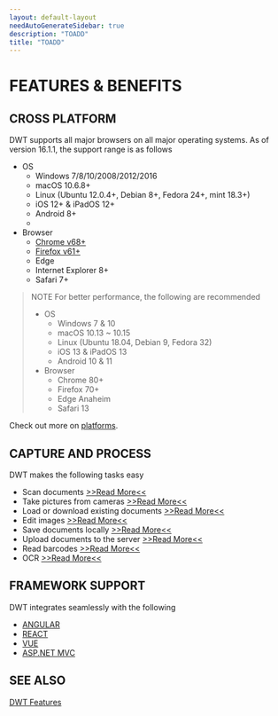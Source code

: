 ```yaml
---
layout: default-layout
needAutoGenerateSidebar: true
description: "TOADD"
title: "TOADD"
---
```


# FEATURES & BENEFITS 

## CROSS PLATFORM

DWT supports all major browsers on all major operating systems. As of version 16.1.1, the support range is as follows

* OS
  - Windows 7/8/10/2008/2012/2016
  - macOS 10.6.8+
  - Linux (Ubuntu 12.0.4+, Debian 8+, Fedora 24+, mint 18.3+)
  - iOS 12+ & iPadOS 12+
  - Android 8+
  - 
* Browser
  - [Chrome v68+](https://www.google.com/chrome/)
  - [Firefox v61+](https://www.mozilla.org/en-US/firefox/)
  - Edge
  - Internet Explorer 8+
  - Safari 7+

> NOTE
> For better performance, the following are recommended
> * OS
>   - Windows 7 & 10
>   - macOS 10.13 ~ 10.15
>   - Linux (Ubuntu 18.04, Debian 9, Fedora 32)
>   - iOS 13 & iPadOS 13
>   - Android 10 & 11
> * Browser
>   - Chrome 80+
>   - Firefox 70+
>   - Edge Anaheim
>   - Safari 13

Check out more on [platforms]({{site.getstarted}}platform.html).

## CAPTURE AND PROCESS

DWT makes the following tasks easy

* Scan documents [>>Read More<<]({{site.indepth}}input.html#scan)
* Take pictures from cameras [>>Read More<<]({{site.indepth}}input.html#capture)
* Load or download existing documents [>>Read More<<]({{site.indepth}}input.html#load)
* Edit images [>>Read More<<]({{site.indepth}}edit.html)
* Save documents locally [>>Read More<<]({{site.indepth}}output.html#save)
* Upload documents to the server [>>Read More<<]({{site.indepth}}output.html#upload)
* Read barcodes [>>Read More<<]({{site.indepth}}barcode.html)
* OCR [>>Read More<<]({{site.indepth}}ocr.html)

## FRAMEWORK SUPPORT

DWT integrates seamlessly with the following

* [ANGULAR]({{site.indepth}}development/angular.html)
* [REACT]({{site.indepth}}development/react.html)
* [VUE]({{site.indepth}}development/vue.html)
* [ASP.NET MVC]({{site.indepth}}development/mvc.html)

## SEE ALSO

[DWT Features](https://www.dynamsoft.com/Products/WebTWAIN_Features.aspx)